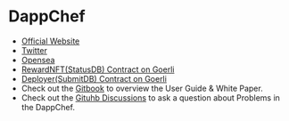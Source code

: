 # DappChef

- [Official Website]()
- [Twitter]()
- [Opensea]()
- [RewardNFT(StatusDB) Contract on Goerli]()
- [Deployer(SubmitDB) Contract on Goerli](https://goerli.etherscan.io/address/0x70D71426fC44759f11a5Ffd5472459259267Ed83)
- Check out the [Gitbook](https://chihaolu.gitbook.io/dappchef/) to overview the User Guide & White Paper.
- Check out the [Gituhb Discussions]() to ask a question about Problems in the DappChef.
